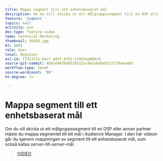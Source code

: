 ```yaml
---
title: Mappa segment till ett enhetsbaserat mål
description: Om du vill skicka ut ett målgruppssegment till en DSP eller annan partner måste du mappa segmentet till ett mål i Audience Manager. I den här videon går du igenom mappningen av segment till ett enhetsbaserat mål, även kallat "server till server"-mål.
feature: 'Segment '
topics: null
activity: use
doc-type: feature video
team: Technical Marketing
thumbnail: 36495.jpg
kt: 5805
role: User
level: Beginner
exl-id: f732377e-64cf-4d3f-8755-51925ea60924
source-git-commit: 4b91696f840518312ec041abdbe5217178aee405
workflow-type: tm+mt
source-wordcount: '99'
ht-degree: 1%

---
```


# Mappa segment till ett enhetsbaserat mål

Om du vill skicka ut ett målgruppssegment till en DSP eller annan partner måste du mappa segmentet till ett mål i Audience Manager. I den här videon går du igenom mappningen av segment till ett enhetsbaserat mål, som också kallas _server-till-server_-mål.

>[!VIDEO](https://video.tv.adobe.com/v/36495/?quality=12&learn=on)
